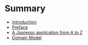 # Summary

* [introduction](README.md)
* [Preface](en/reference-guide.md)
* [A Jspresso application from A to Z](en/chapter1.md)
* [Domain Model](en/chapter2.md)

